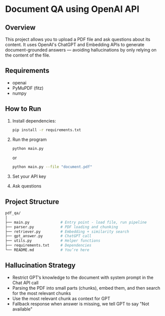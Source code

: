 # Document QA using OpenAI API

## Overview

This project allows you to upload a PDF file and ask questions about its content. It uses OpenAI's ChatGPT and Embedding APIs to generate document-grounded answers — avoiding hallucinations by only relying on the content of the file.

## Requirements

- openai
- PyMuPDF (fitz)
- numpy

## How to Run

1. Install dependencies:

   ```bash
   pip install -r requirements.txt
   ```

2. Run the program

   ```bash
   python main.py
   ```

   or

   ```bash
   python main.py --file "document.pdf"
   ```

3. Set your API key

4. Ask questions

## Project Structure

```bash
pdf_qa/
│
├── main.py              # Entry point - load file, run pipeline
├── parser.py            # PDF loading and chunking
├── retriever.py         # Embedding + similarity search
├── gpt_answer.py        # ChatGPT call
├── utils.py             # Helper functions
├── requirements.txt     # Dependencies
└── README.md            # You’re here
```

## Hallucination Strategy

- Restrict GPT’s knowledge to the document with system prompt in the Chat API call
- Parsing the PDF into small parts (chunks), embed them, and then search for the most relevant chunks
- Use the most relevant chunk as context for GPT
- Fallback response when answer is missing, we tell GPT to say "Not available"
